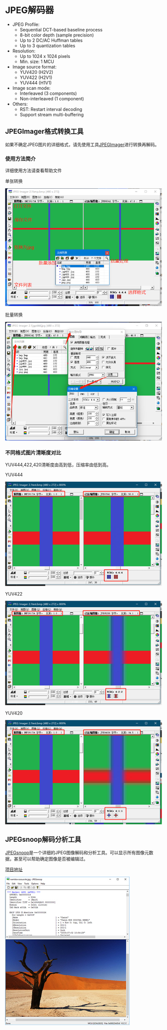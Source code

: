 # JPEG解码器

- JPEG Profile:
    - Sequential DCT-based baseline process
    - 8-bit color depth (sample precision)
    - Up to 2 DC/AC Huffman tables
    - Up to 3 quantization tables
- Resolution:
    - Up to 1024 x 1024 pixels
    - Min. size: 1 MCU
- Image source format:
    - YUV420 (H2V2)
    - YUV422 (H2V1)
    - YUV444 (H1V1)
- Image scan mode:
    - Interleaved (3 components)
    - Non-interleaved (1 component)
- Others:
    - RST: Restart interval decoding
    - Support stream multi-buffering

## JPEGImager格式转换工具

如果不确定JPEG图片的详细格式，请先使用工具[JPEGImager](https://github.com/yanmowudi/diy-swm341/tree/master/tools/JPEG)进行转换再解码。

### 使用方法简介

详细使用方法请查看帮助文件

单张转换

![JPEGImager1](../../images/JPEG/JPEGImager1.png)

批量转换

![JPEGImager2](../../images/JPEG/JPEGImager2.png)

### 不同格式图片清晰度对比

YUV444,422,420清晰度由高到低，压缩率由低到高。

YUV444

![YUV444](../../images/JPEG/YUV444.png)

YUV422

![YUV422](../../images/JPEG/YUV422.png)

YUV420

![YUV420](../../images/JPEG/YUV420.png)

## JPEGsnoop解码分析工具

[JPEGsnoop](https://github.com/yanmowudi/diy-swm341/tree/master/tools/JPEG)是一个详细的JPEG图像解码和分析工具。可以显示所有图像元数据，甚至可以帮助确定图像是否被编辑过。

[项目地址](https://github.com/ImpulseAdventure/JPEGsnoop)

![JPEGsnoop](../../images/JPEG/JPEGsnoop.jpg)